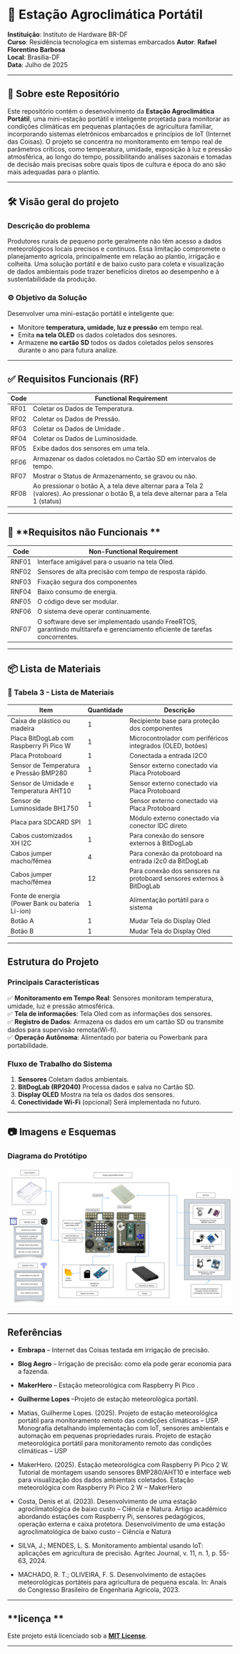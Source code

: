 # 🌾 **Estação Agroclimática Portátil**  

**Instituição**: Instituto de Hardware BR-DF  
**Curso**: Residência tecnologica em sistemas embarcados
**Autor**: **Rafael Florentino Barbosa**  
**Local**: Brasília-DF  
**Data**: Julho de 2025  

---

## 🎯 **Sobre este Repositório**  
Este repositório contém o desenvolvimento da **Estação Agroclimática Portátil**, uma mini-estação portátil e inteligente projetada para monitorar as condições climáticas em pequenas plantações de agricultura familiar, incorporando sistemas eletrônicos embarcados e princípios de IoT (Internet das Coisas). O projeto se concentra no monitoramento em tempo real de parâmetros críticos, como temperatura, umidade, exposição à luz e pressão atmosférica, ao longo do tempo, possibilitando análises sazonais e tomadas de decisão mais precisas sobre quais tipos de cultura e época do ano são mais adequadas para o plantio.

---

## 🛠️ **Visão geral do projeto**  

### **Descrição do problema**  
Produtores rurais de pequeno porte geralmente não têm acesso a dados meteorológicos locais precisos e contínuos. Essa limitação compromete o planejamento agrícola, principalmente em relação ao plantio, irrigação e colheita. Uma solução portátil e de baixo custo para coleta e visualização de dados ambientais pode trazer benefícios diretos ao desempenho e à sustentabilidade da produção.

### ⚙️ **Objetivo da Solução**  
Desenvolver uma mini-estação portátil e inteligente que:
- Monitore  **temperatura, umidade, luz e pressão** em tempo real.  
- Emita  **na tela OLED** os dados coletados dos sesnores.  
- Armazene **no cartão SD** todos os dados coletados pelos sensores durante o ano para futura analize.  

---

## ✅ **Requisitos Funcionais (RF)**  

| Code | Functional Requirement |  
|------|------------------------|  
| RF01 | Coletar os Dados de Temperatura. |  
| RF02 | Coletar os Dados de Pressão. |  
| RF03 | Coletar os Dados de Umidade . |  
| RF04 | Coletar os Dados de Luminosidade. |  
| RF05 | Exibe dados dos sensores em uma tela. |  
| RF06 | Armazenar os dados coletados no Cartão SD em intervalos de tempo. |  
| RF07 | Mostrar o Status de Armazenamento, se gravou ou não. |  
| RF08 | Ao pressionar o botão A, a tela deve alternar para a Tela 2 (valores). Ao pressionar o botão B, a tela deve alternar para a Tela 1 (status) |  

---

## 🚫 **Requisitos não Funcionais **  

| Code | Non-Functional Requirement |  
|------|---------------------------|  
| RNF01 | Interface amigável para o usuario na tela Oled. |  
| RNF02 | Sensores de alta precisão com tempo de resposta rápido. |  
| RNF03 | Fixação segura dos componentes |  
| RNF04 | Baixo consumo de energia. |  
| RNF05 | O código deve ser modular. |  
| RNF06 | O sistema deve operar continuamente. | 
| RNF07 | O software deve ser implementado usando FreeRTOS, garantindo multitarefa e gerenciamento eficiente de tarefas concorrentes. | 

---

## 📦 **Lista de Materiais**  

### 🧾 Tabela 3 - Lista de Materiais 
| Item | Quantidade | Descrição |
|------|------------|-----------|
| Caixa de plástico ou madeira | 1 | Recipiente base para proteção dos componentes |
| Placa BitDogLab com Raspberry Pi Pico W | 1 | Microcontrolador com periféricos integrados (OLED, botões) |
| Placa Protoboard | 1 | Conectada a entrada I2C0  |
| Sensor de Temperatura e Pressão BMP280 | 1 | Sensor externo conectado via Placa Protoboard|
| Sensor de Umidade e Temperatura AHT10 | 1 | Sensor externo conectado via Placa Protoboard |
| Sensor de Luminosidade BH1750 | 1 | Sensor externo conectado via Placa Protoboard |
| Placa para SDCARD SPI | 1 | Módulo externo conectado via conector IDC direto |
| Cabos customizados XH I2C | 1 | Para conexão do sensore externos à BitDogLab |
| Cabos jumper macho/fêmea | 4 | Para conexão da protoboard na entrada i2c0 da BitDogLab |
| Cabos jumper macho/fêmea | 12 | Para conexão dos sensores na protoboard sensores externos à BitDogLab |
| Fonte de energia (Power Bank ou bateria Li-ion) | 1 | Alimentação portátil para o sistema |
| Botão A | 1 | Mudar Tela do Display Oled |
| Botão B | 1 | Mudar Tela do Display Oled |

---

## **Estrutura do Projeto**  

### **Principais Características**  
✅ **Monitoramento em Tempo Real**: Sensores monitoram temperatura, umidade, luz e pressão atmosférica.  
✅ **Tela de informações**: Tela Oled com as informações dos sensores.  
✅ **Registro de Dados**: Armazena os dados em um cartão SD ou transmite dados para supervisão remota(Wi-fi).  
✅ **Operação Autônoma**: Alimentado por bateria ou Powerbank para portabilidade.  

### **Fluxo de Trabalho do Sistema**  
1. **Sensores** Coletam dados ambientais.  
2. **BitDogLab (RP2040)** Processa dados e salva no Cartão SD.  
3. **Display OLED** Mostra na tela os dados dos sensores.  
4. **Conectividade Wi-Fi** (opcional) Será implementada no futuro.  

---

## 📷 **Imagens e Esquemas**  

### **Diagrama do Protótipo**  

![alt text](prototipo2.jpeg)

---

## **Referências**  

- **Embrapa** –  Internet das Coisas testada em irrigação de precisão.  
- **Blog Aegro**  – Irrigação de precisão: como ela pode gerar economia para a fazenda.
- **MakerHero** – Estação meteorológica com Raspberry Pi Pico .  
- **Guilherme Lopes** –Projeto de estação meteorológica portátil.  

- Matias, Guilherme Lopes. (2025). Projeto de estação meteorológica portátil para monitoramento remoto das condições climáticas – USP. Monografia detalhando implementação com IoT, sensores ambientais e automação em pequenas propriedades rurais. Projeto de estação meteorológica portátil para monitoramento remoto das condições climáticas – USP

- MakerHero. (2025). Estação meteorológica com Raspberry Pi Pico 2 W. Tutorial de montagem usando sensores BMP280/AHT10 e interface web para visualização dos dados ambientais coletados. Estação meteorológica com Raspberry Pi Pico 2 W – MakerHero

- Costa, Denis et al. (2023). Desenvolvimento de uma estação agroclimatológica de baixo custo – Ciência e Natura. Artigo acadêmico abordando estações com Raspberry Pi, sensores pedagógicos, operação externa e caixa protetora. Desenvolvimento de uma estação agroclimatológica de baixo custo – Ciência e Natura

- SILVA, J.; MENDES, L. S. Monitoramento ambiental usando IoT: aplicações em agricultura de precisão. Agritec Journal, v. 11, n. 1, p. 55-63, 2024.

- MACHADO, R. T.; OLIVEIRA, F. S. Desenvolvimento de estações meteorológicas portáteis para agricultura de pequena escala. In: Anais do Congresso Brasileiro de Engenharia Agrícola, 2023.



---

## **licença **  
Este projeto está licenciado sob a **[MIT License](LICENSE)**.  

---  
